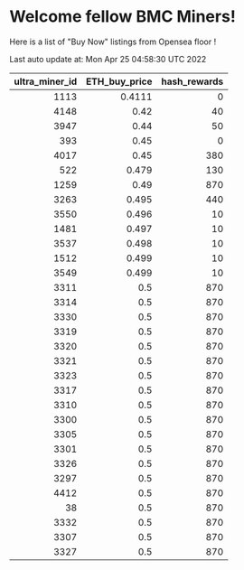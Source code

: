 # Welcome fellow BMC Miners!
Here is a list of "Buy Now" listings from Opensea floor !


Last auto update at: Mon Apr 25 04:58:30 UTC 2022


|   ultra_miner_id |   ETH_buy_price |   hash_rewards |
|-----------------:|----------------:|---------------:|
|             1113 |          0.4111 |              0 |
|             4148 |          0.42   |             40 |
|             3947 |          0.44   |             50 |
|              393 |          0.45   |              0 |
|             4017 |          0.45   |            380 |
|              522 |          0.479  |            130 |
|             1259 |          0.49   |            870 |
|             3263 |          0.495  |            440 |
|             3550 |          0.496  |             10 |
|             1481 |          0.497  |             10 |
|             3537 |          0.498  |             10 |
|             1512 |          0.499  |             10 |
|             3549 |          0.499  |             10 |
|             3311 |          0.5    |            870 |
|             3314 |          0.5    |            870 |
|             3330 |          0.5    |            870 |
|             3319 |          0.5    |            870 |
|             3320 |          0.5    |            870 |
|             3321 |          0.5    |            870 |
|             3323 |          0.5    |            870 |
|             3317 |          0.5    |            870 |
|             3310 |          0.5    |            870 |
|             3300 |          0.5    |            870 |
|             3305 |          0.5    |            870 |
|             3301 |          0.5    |            870 |
|             3326 |          0.5    |            870 |
|             3297 |          0.5    |            870 |
|             4412 |          0.5    |            870 |
|               38 |          0.5    |            870 |
|             3332 |          0.5    |            870 |
|             3307 |          0.5    |            870 |
|             3327 |          0.5    |            870 |